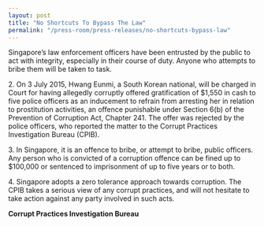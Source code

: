 ```yaml
---
layout: post
title: "No Shortcuts To Bypass The Law"
permalink: "/press-room/press-releases/no-shortcuts-bypass-law"
---
```

Singapore’s law enforcement officers have been entrusted by the public to act with integrity, especially in their course of duty. Anyone who attempts to bribe them will be taken to task.

2\.        On 3 July 2015, Hwang Eunmi, a South Korean national, will be charged in Court for having allegedly corruptly offered gratification of $1,550 in cash to five police officers as an inducement to refrain from arresting her in relation to prostitution activities, an offence punishable under Section 6(b) of the Prevention of Corruption Act, Chapter 241. The offer was rejected by the police officers, who reported the matter to the Corrupt Practices Investigation Bureau (CPIB).

3\.        In Singapore, it is an offence to bribe, or attempt to bribe, public officers. Any person who is convicted of a corruption offence can be fined up to $100,000 or sentenced to imprisonment of up to five years or to both.

4\.        Singapore adopts a zero tolerance approach towards corruption. The CPIB takes a serious view of any corrupt practices, and will not hesitate to take action against any party involved in such acts.

**Corrupt Practices Investigation Bureau**
